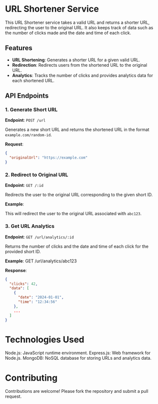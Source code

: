# URL Shortener Service

This URL Shortener service takes a valid URL and returns a shorter URL, redirecting the user to the original URL. It also keeps track of data such as the number of clicks made and the date and time of each click.

## Features

- **URL Shortening**: Generates a shorter URL for a given valid URL.
- **Redirection**: Redirects users from the shortened URL to the original URL.
- **Analytics**: Tracks the number of clicks and provides analytics data for each shortened URL.

## API Endpoints

### 1. Generate Short URL

**Endpoint**: `POST /url`

Generates a new short URL and returns the shortened URL in the format `example.com/random-id`.

**Request**:
```json
{
  "originalUrl": "https://example.com"
}
```

### 2. Redirect to Original URL

**Endpoint**: `GET /:id`

Redirects the user to the original URL corresponding to the given short ID.

**Example**:

This will redirect the user to the original URL associated with `abc123`.

### 3. Get URL Analytics

**Endpoint**: `GET /url/analytics/:id`

Returns the number of clicks and the date and time of each click for the provided short ID.

**Example**:
GET /url/analytics/abc123

**Response**:
```json
{
  "clicks": 42,
  "data": [
    {
      "date": "2024-01-01",
      "time": "12:34:56"
    },
    ...
  ]
}
```

# Technologies Used
Node.js: JavaScript runtime environment.
Express.js: Web framework for Node.js.
MongoDB: NoSQL database for storing URLs and analytics data.

# Contributing
Contributions are welcome! Please fork the repository and submit a pull request.




